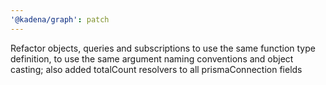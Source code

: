```yaml
---
'@kadena/graph': patch
---
```


Refactor objects, queries and subscriptions to use the same function type
definition, to use the same argument naming conventions and object casting; also
added totalCount resolvers to all prismaConnection fields
